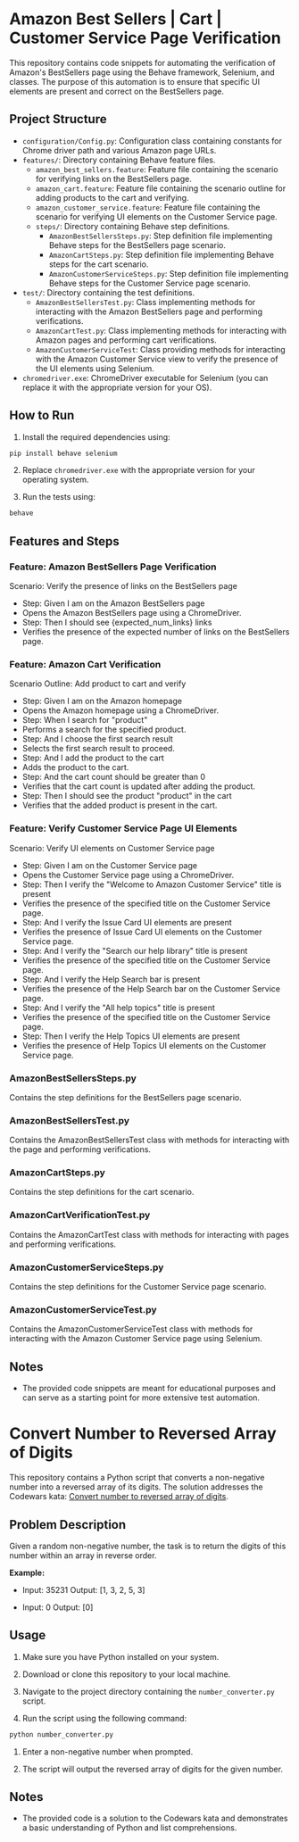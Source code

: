 # Amazon Best Sellers | Cart | Customer Service Page Verification

This repository contains code snippets for automating the verification of Amazon's BestSellers page using the Behave framework, Selenium, and classes. The purpose of this automation is to ensure that specific UI elements are present and correct on the BestSellers page.

## Project Structure

- `configuration/Config.py`: Configuration class containing constants for Chrome driver path and various Amazon page URLs.
- `features/`: Directory containing Behave feature files.
  - `amazon_best_sellers.feature`: Feature file containing the scenario for verifying links on the BestSellers page.
  - `amazon_cart.feature`: Feature file containing the scenario outline for adding products to the cart and verifying.
  - `amazon_customer_service.feature`: Feature file containing the scenario for verifying UI elements on the Customer Service page.
  - `steps/`: Directory containing Behave step definitions.
    - `AmazonBestSellersSteps.py`: Step definition file implementing Behave steps for the BestSellers page scenario.
    - `AmazonCartSteps.py`: Step definition file implementing Behave steps for the cart scenario.
    - `AmazonCustomerServiceSteps.py`: Step definition file implementing Behave steps for the Customer Service page scenario.
- `test/`: Directory containing the test definitions.
  - `AmazonBestSellersTest.py`: Class implementing methods for interacting with the Amazon BestSellers page and performing verifications.
  - `AmazonCartTest.py`: Class implementing methods for interacting with Amazon pages and performing cart verifications.
  - `AmazonCustomerServiceTest`: Class providing methods for interacting with the Amazon Customer Service view to verify the presence of the UI elements using Selenium.
- `chromedriver.exe`: ChromeDriver executable for Selenium (you can replace it with the appropriate version for your OS).

## How to Run

1. Install the required dependencies using:
```bash
pip install behave selenium
```

2. Replace `chromedriver.exe` with the appropriate version for your operating system.

3. Run the tests using:
```bash
behave
```


## Features and Steps

### Feature: Amazon BestSellers Page Verification

Scenario: Verify the presence of links on the BestSellers page
- Step: Given I am on the Amazon BestSellers page
 - Opens the Amazon BestSellers page using a ChromeDriver.
- Step: Then I should see {expected_num_links} links
 - Verifies the presence of the expected number of links on the BestSellers page.

### Feature: Amazon Cart Verification

Scenario Outline: Add product to cart and verify
- Step: Given I am on the Amazon homepage
 - Opens the Amazon homepage using a ChromeDriver.
- Step: When I search for "product"
 - Performs a search for the specified product.
- Step: And I choose the first search result 
 - Selects the first search result to proceed.
- Step: And I add the product to the cart 
 - Adds the product to the cart. 
- Step: And the cart count should be greater than 0
 - Verifies that the cart count is updated after adding the product.
- Step: Then I should see the product "product" in the cart
 - Verifies that the added product is present in the cart.

### Feature: Verify Customer Service Page UI Elements

Scenario: Verify UI elements on Customer Service page
- Step: Given I am on the Customer Service page
 - Opens the Customer Service page using a ChromeDriver.
- Step: Then I verify the "Welcome to Amazon Customer Service" title is present
 - Verifies the presence of the specified title on the Customer Service page.
- Step: And I verify the Issue Card UI elements are present
 - Verifies the presence of Issue Card UI elements on the Customer Service page.
- Step: And I verify the "Search our help library" title is present
 - Verifies the presence of the specified title on the Customer Service page.
- Step: And I verify the Help Search bar is present
 - Verifies the presence of the Help Search bar on the Customer Service page.
- Step: And I verify the "All help topics" title is present
 - Verifies the presence of the specified title on the Customer Service page.
- Step: Then I verify the Help Topics UI elements are present
 - Verifies the presence of Help Topics UI elements on the Customer Service page.

### AmazonBestSellersSteps.py
Contains the step definitions for the BestSellers page scenario.

### AmazonBestSellersTest.py
Contains the AmazonBestSellersTest class with methods for interacting with the page and performing verifications.

### AmazonCartSteps.py
Contains the step definitions for the cart scenario.

### AmazonCartVerificationTest.py
Contains the AmazonCartTest class with methods for interacting with pages and performing verifications.

### AmazonCustomerServiceSteps.py
Contains the step definitions for the Customer Service page scenario.

### AmazonCustomerServiceTest.py
Contains the AmazonCustomerServiceTest class with methods for interacting with the Amazon Customer Service page using Selenium.

## Notes

- The provided code snippets are meant for educational purposes and can serve as a starting point for more extensive test automation.

# Convert Number to Reversed Array of Digits

This repository contains a Python script that converts a non-negative number into a reversed array of its digits. The solution addresses the Codewars kata: [Convert number to reversed array of digits](https://www.codewars.com/kata/5583090cbe83f4fd8c000051).

## Problem Description

Given a random non-negative number, the task is to return the digits of this number within an array in reverse order.

**Example:**
- Input: 35231
  Output: [1, 3, 2, 5, 3]

- Input: 0
  Output: [0]

## Usage

1. Make sure you have Python installed on your system.

2. Download or clone this repository to your local machine.

3. Navigate to the project directory containing the `number_converter.py` script.

4. Run the script using the following command:

```bash
python number_converter.py
```

1. Enter a non-negative number when prompted.

2. The script will output the reversed array of digits for the given number.

## Notes
- The provided code is a solution to the Codewars kata and demonstrates a basic understanding of Python and list comprehensions.
